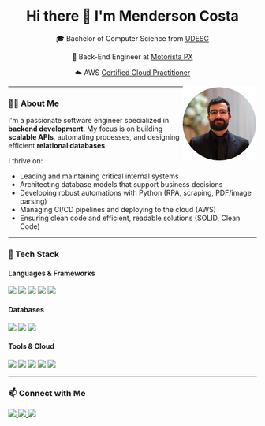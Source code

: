 <h1 align="center">Hi there 👋 I'm Menderson Costa</h1>

<p align="center">
  🎓 Bachelor of Computer Science from <a href="https://www.udesc.br/cct" target="_blank">UDESC</a>
</p>
<p align="center">
  🧠 Back-End Engineer at <a href="https://motoristapx.com.br/" target="_blank">Motorista PX </a>
</p>
<p align="center">
  ☁️ AWS <a href="https://cp.certmetrics.com/amazon/en/public/verify/credential/8079f6a147394a69aa1583357d3282e4" target="_blank">Certified Cloud Practitioner</a>
</p>
<img src="./20250610_003205_0000.png" width="150" align="right" alt="Menderson picture" />

---

### 👨‍💻 About Me

I'm a passionate software engineer specialized in **backend development**. My focus is on building **scalable APIs**, automating processes, and designing efficient **relational databases**.

I thrive on:
- Leading and maintaining critical internal systems  
- Architecting database models that support business decisions  
- Developing robust automations with Python (RPA, scraping, PDF/image parsing)  
- Managing CI/CD pipelines and deploying to the cloud (AWS)  
- Ensuring clean code and efficient, readable solutions (SOLID, Clean Code)

---

### 🚀 Tech Stack

#### Languages & Frameworks
<div style="display: inline_block">
  <img src="https://img.shields.io/badge/Node.js-43853D?style=for-the-badge&logo=node.js&logoColor=white"/>
  <img src="https://img.shields.io/badge/TypeScript-3178C6?style=for-the-badge&logo=typescript&logoColor=white"/>
  <img src="https://img.shields.io/badge/JavaScript-F7DF1E?style=for-the-badge&logo=javascript&logoColor=black"/>
  <img src="https://img.shields.io/badge/PHP-777BB4?style=for-the-badge&logo=php&logoColor=white"/>
  <img src="https://img.shields.io/badge/Python-3776AB?style=for-the-badge&logo=python&logoColor=white"/>
</div>

#### Databases
<div style="display: inline_block">
  <img src="https://img.shields.io/badge/SQL_Server-CC2927?style=for-the-badge&logo=microsoft-sql-server&logoColor=white"/>
  <img src="https://img.shields.io/badge/PostgreSQL-336791?style=for-the-badge&logo=postgresql&logoColor=white"/>
  <img src="https://img.shields.io/badge/MySQL-4479A1?style=for-the-badge&logo=mysql&logoColor=white"/>
</div>

#### Tools & Cloud
<div style="display: inline_block">
  <img src="https://img.shields.io/badge/AWS-232F3E?style=for-the-badge&logo=amazon-aws&logoColor=white"/>
  <img src="https://img.shields.io/badge/CI/CD-007ACC?style=for-the-badge&logo=azuredevops&logoColor=white"/>
  <img src="https://img.shields.io/badge/Prisma-3982CE?style=for-the-badge&logo=prisma&logoColor=white"/>
  <img src="https://img.shields.io/badge/Laravel-FF2D20?style=for-the-badge&logo=laravel&logoColor=white"/>
  <img src="https://img.shields.io/badge/Linux-000000?style=for-the-badge&logo=linux&logoColor=white"/>
</div>

---

### 📫 Connect with Me

<p align="left">
  <a href="https://www.linkedin.com/in/mendersoncosta/" target="_blank">
    <img src="https://img.shields.io/badge/-LinkedIn-%230077B5?style=for-the-badge&logo=linkedin&logoColor=white"/>
  </a>
  <a href="mailto:mendersoncosta@gmail.com">
    <img src="https://img.shields.io/badge/Gmail-D14836?style=for-the-badge&logo=gmail&logoColor=white"/>
  </a>
  <a href="https://www.instagram.com/mendersoncosta/" target="_blank">
    <img src="https://img.shields.io/badge/-Instagram-%23E4405F?style=for-the-badge&logo=instagram&logoColor=white"/>
  </a>
</p>
